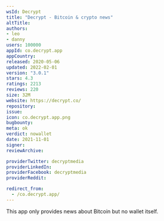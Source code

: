 ```yaml
---
wsId: Decrypt
title: "Decrypt - Bitcoin & crypto news"
altTitle: 
authors:
- leo
- danny
users: 100000
appId: co.decrypt.app
appCountry: 
released: 2020-05-06
updated: 2022-02-01
version: "3.0.1"
stars: 4.3
ratings: 2213
reviews: 220
size: 32M
website: https://decrypt.co/
repository: 
issue: 
icon: co.decrypt.app.png
bugbounty: 
meta: ok
verdict: nowallet
date: 2021-11-01
signer: 
reviewArchive:

providerTwitter: decryptmedia
providerLinkedIn: 
providerFacebook: decryptmedia
providerReddit: 

redirect_from:
  - /co.decrypt.app/
---
```


This app only provides news about Bitcoin but no wallet itself.
